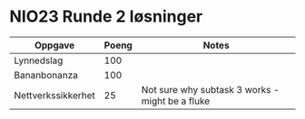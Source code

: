 # NIO23 Runde 2 løsninger

Oppgave | Poeng | Notes
------- | ----- | -----
Lynnedslag | 100
Bananbonanza | 100
Nettverkssikkerhet | 25 | Not sure why subtask 3 works - might be a fluke
